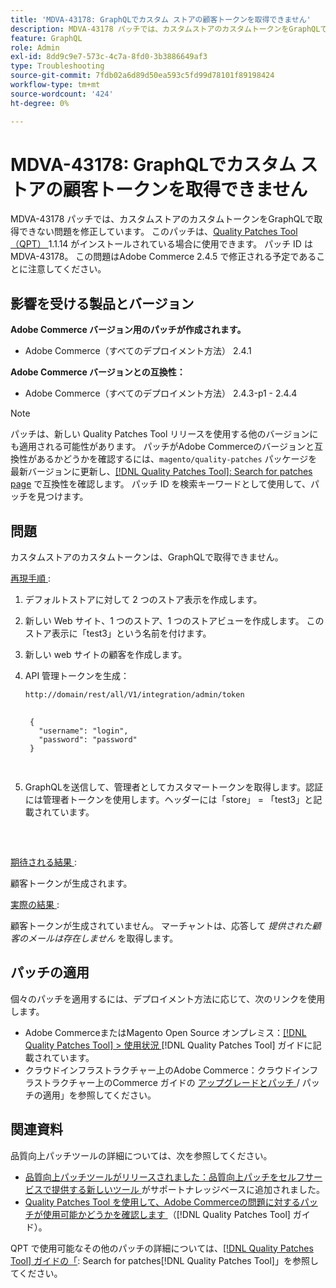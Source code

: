 ```yaml
---
title: 'MDVA-43178: GraphQLでカスタム ストアの顧客トークンを取得できません'
description: MDVA-43178 パッチでは、カスタムストアのカスタムトークンをGraphQLで取得できない問題を修正しています。 このパッチは、[Quality Patches Tool （QPT） ] （https://experienceleague.adobe.com/en/docs/commerce-operations/tools/quality-patches-tool/quality-patches-tool-to-self-serve-quality-patches） 1.1.14 がインストールされている場合に利用できます。 パッチ ID は MDVA-43178。 この問題はAdobe Commerce 2.4.5 で修正される予定であることに注意してください。
feature: GraphQL
role: Admin
exl-id: 8dd9c9e7-573c-4c7a-8fd0-3b3886649af3
type: Troubleshooting
source-git-commit: 7fdb02a6d89d50ea593c5fd99d78101f89198424
workflow-type: tm+mt
source-wordcount: '424'
ht-degree: 0%

---
```


# MDVA-43178: GraphQLでカスタム ストアの顧客トークンを取得できません

MDVA-43178 パッチでは、カスタムストアのカスタムトークンをGraphQLで取得できない問題を修正しています。 このパッチは、[Quality Patches Tool （QPT） ](https://experienceleague.adobe.com/en/docs/commerce-operations/tools/quality-patches-tool/quality-patches-tool-to-self-serve-quality-patches)1.1.14 がインストールされている場合に使用できます。 パッチ ID は MDVA-43178。 この問題はAdobe Commerce 2.4.5 で修正される予定であることに注意してください。

## 影響を受ける製品とバージョン

**Adobe Commerce バージョン用のパッチが作成されます。**

* Adobe Commerce（すべてのデプロイメント方法） 2.4.1

**Adobe Commerce バージョンとの互換性：**

* Adobe Commerce（すべてのデプロイメント方法） 2.4.3-p1 - 2.4.4

>[!NOTE]
>
>パッチは、新しい Quality Patches Tool リリースを使用する他のバージョンにも適用される可能性があります。 パッチがAdobe Commerceのバージョンと互換性があるかどうかを確認するには、`magento/quality-patches` パッケージを最新バージョンに更新し、[[!DNL Quality Patches Tool]: Search for patches page](https://experienceleague.adobe.com/en/docs/commerce-operations/tools/quality-patches-tool/quality-patches-tool-to-self-serve-quality-patches) で互換性を確認します。 パッチ ID を検索キーワードとして使用して、パッチを見つけます。

## 問題

カスタムストアのカスタムトークンは、GraphQLで取得できません。

<u> 再現手順 </u>:

1. デフォルトストアに対して 2 つのストア表示を作成します。
1. 新しい Web サイト、1 つのストア、1 つのストアビューを作成します。 このストア表示に「test3」という名前を付けます。
1. 新しい web サイトの顧客を作成します。
1. API 管理トークンを生成：

   `http://domain/rest/all/V1/integration/admin/token`

   <pre>
    <code class="language-graphql">
    {
      "username": "login",
      "password": "password"
    }
    </code>
    </pre>

1. GraphQLを送信して、管理者としてカスタマートークンを取得します。認証には管理者トークンを使用します。ヘッダーには「store」 = 「test3」と記載されています。

   <pre>
    <customer_email>
      </pre>

<u> 期待される結果 </u>:

顧客トークンが生成されます。

<u> 実際の結果 </u>:

顧客トークンが生成されていません。 マーチャントは、応答して *提供された顧客のメールは存在しません* を取得します。

## パッチの適用

個々のパッチを適用するには、デプロイメント方法に応じて、次のリンクを使用します。

* Adobe CommerceまたはMagento Open Source オンプレミス：[[!DNL Quality Patches Tool] > 使用状況 ](/help/tools/quality-patches-tool/usage.md)[!DNL Quality Patches Tool] ガイドに記載されています。
* クラウドインフラストラクチャー上のAdobe Commerce：クラウドインフラストラクチャー上のCommerce ガイドの [ アップグレードとパッチ ](https://experienceleague.adobe.com/docs/commerce-cloud-service/user-guide/develop/upgrade/apply-patches.html)/ パッチの適用」を参照してください。

## 関連資料

品質向上パッチツールの詳細については、次を参照してください。

* [ 品質向上パッチツールがリリースされました：品質向上パッチをセルフサービスで提供する新しいツール ](https://experienceleague.adobe.com/en/docs/commerce-operations/tools/quality-patches-tool/quality-patches-tool-to-self-serve-quality-patches) がサポートナレッジベースに追加されました。
* [Quality Patches Tool を使用して、Adobe Commerceの問題に対するパッチが使用可能かどうかを確認します ](/help/tools/quality-patches-tool/patches-available-in-qpt/check-patch-for-magento-issue-with-magento-quality-patches.md) （[!DNL Quality Patches Tool] ガイド）。

QPT で使用可能なその他のパッチの詳細については、[[!DNL Quality Patches Tool] ガイドの「](https://experienceleague.adobe.com/tools/commerce-quality-patches/index.html): Search for patches[!DNL Quality Patches Tool]」を参照してください。
